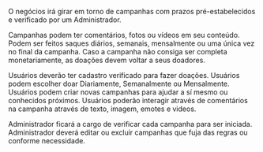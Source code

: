 O negócios irá girar em torno de campanhas com prazos pré-estabelecidos e verificado por um Administrador.

Campanhas podem ter comentários, fotos ou vídeos em seu conteúdo.
Podem ser feitos saques diários, semanais, mensalmente ou uma única vez no final da campanha.
Caso a campanha não consiga ser completa monetariamente, as doações devem voltar a seus doadores.

Usuários deverão ter cadastro verificado para fazer doações.
Usuários podem escolher doar Diariamente, Semanalmente ou Mensalmente.
Usuários podem criar novas campanhas para ajudar a sí mesmo ou conhecidos próximos.
Usuários poderão interagir através de comentários na campanha através de texto, imagem, emotes e videos.

Administrador ficará a cargo de verificar cada campanha para ser iniciada.
Administrador deverá editar ou excluir campanhas que fuja das regras ou conforme necessidade.